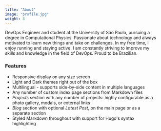 ```yaml
---
title: "About"
image: "profile.jpg"
weight: 8
---
```


DevOps Engineer and student at the University of São Paulo, pursuing a degree in Computational Physics. Passionate about technology and always motivated to learn new things and take on challenges. In my free time, I enjoy running and staying active. I am constantly striving to improve my skills and knowledge in the field of DevOps. Proud to be Brazilian.



### Features

* Responsive display on any size screen
* Light and Dark themes right out of the box
* Multilingual - supports side-by-side content in multiple languages
* Any number of custom index page sections from Markdown files
* _Projects_ section with any number of projects: highly configurable as a photo gallery, modals, or external links
* _Blog_ section with optional _Latest Post_, on the main page or as a separate section
* Styled Markdown throughout with support for Hugo's syntax highlighting
